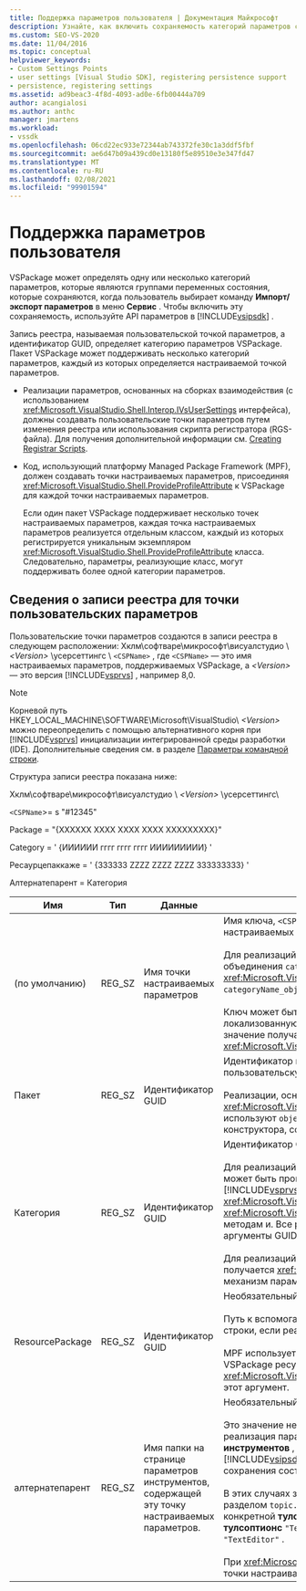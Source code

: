 ```yaml
---
title: Поддержка параметров пользователя | Документация Майкрософт
description: Узнайте, как включить сохраняемость категорий параметров с помощью API параметров в пакете SDK для Visual Studio.
ms.custom: SEO-VS-2020
ms.date: 11/04/2016
ms.topic: conceptual
helpviewer_keywords:
- Custom Settings Points
- user settings [Visual Studio SDK], registering persistence support
- persistence, registering settings
ms.assetid: ad9beac3-4f8d-4093-ad0e-6fb00444a709
author: acangialosi
ms.author: anthc
manager: jmartens
ms.workload:
- vssdk
ms.openlocfilehash: 06cd22ec933e72344ab743372fe30c1a3ddf5fbf
ms.sourcegitcommit: ae6d47b09a439cd0e13180f5e89510e3e347fd47
ms.translationtype: MT
ms.contentlocale: ru-RU
ms.lasthandoff: 02/08/2021
ms.locfileid: "99901594"
---
```

# <a name="support-for-user-settings"></a>Поддержка параметров пользователя
VSPackage может определять одну или несколько категорий параметров, которые являются группами переменных состояния, которые сохраняются, когда пользователь выбирает команду **Импорт/экспорт параметров** в меню **Сервис** . Чтобы включить эту сохраняемость, используйте API параметров в [!INCLUDE[vsipsdk](../../extensibility/includes/vsipsdk_md.md)] .

 Запись реестра, называемая пользовательской точкой параметров, а идентификатор GUID, определяет категорию параметров VSPackage. Пакет VSPackage может поддерживать несколько категорий параметров, каждый из которых определяется настраиваемой точкой параметров.

- Реализации параметров, основанных на сборках взаимодействия (с использованием <xref:Microsoft.VisualStudio.Shell.Interop.IVsUserSettings> интерфейса), должны создавать пользовательские точки параметров путем изменения реестра или использования скрипта регистратора (RGS-файла). Для получения дополнительной информации см. [Creating Registrar Scripts](/cpp/atl/creating-registrar-scripts).

- Код, использующий платформу Managed Package Framework (MPF), должен создавать точки настраиваемых параметров, присоединяя <xref:Microsoft.VisualStudio.Shell.ProvideProfileAttribute> к VSPackage для каждой точки настраиваемых параметров.

     Если один пакет VSPackage поддерживает несколько точек настраиваемых параметров, каждая точка настраиваемых параметров реализуется отдельным классом, каждый из которых регистрируется уникальным экземпляром <xref:Microsoft.VisualStudio.Shell.ProvideProfileAttribute> класса. Следовательно, параметры, реализующие класс, могут поддерживать более одной категории параметров.

## <a name="custom-settings-point-registry-entry-details"></a>Сведения о записи реестра для точки пользовательских параметров
 Пользовательские точки параметров создаются в записи реестра в следующем расположении: Хклм\софтваре\микрософт\висуалстудио \\ *\<Version>* \усерсеттингс \\ `<CSPName>` , где `<CSPName>` — это имя настраиваемых параметров, поддерживаемых VSPackage, а *\<Version>* — это версия [!INCLUDE[vsprvs](../../code-quality/includes/vsprvs_md.md)] , например 8,0.

> [!NOTE]
> Корневой путь HKEY_LOCAL_MACHINE\SOFTWARE\Microsoft\VisualStudio\\ *\<Version>* можно переопределить с помощью альтернативного корня при [!INCLUDE[vsprvs](../../code-quality/includes/vsprvs_md.md)] инициализации интегрированной среды разработки (IDE). Дополнительные сведения см. в разделе [Параметры командной строки](../../extensibility/command-line-switches-visual-studio-sdk.md).

 Структура записи реестра показана ниже:

 Хклм\софтваре\микрософт\висуалстудио \\ *\<Version>* \усерсеттингс\

 `<CSPName`>= s "#12345"

 Package = "{XXXXXX XXXX XXXX XXXX XXXXXXXXX}"

 Category = ' {ИИИИИИ гггг гггг гггг ИИИИИИИИИ} '

 Ресаурцепаккаже = ' {ЗЗЗЗЗЗ ZZZZ ZZZZ ZZZZ ЗЗЗЗЗЗЗЗЗ} '

 Алтернатепарент = Категория

| Имя | Тип | Данные | Описание |
|-----------------|--------| - | - |
| (по умолчанию) | REG_SZ | Имя точки настраиваемых параметров | Имя ключа, `<CSPName`>, является нелокализованным именем точки настраиваемых параметров.<br /><br /> Для реализаций, основанных на MPF, имя ключа получается путем объединения `categoryName` аргументов и `objectName` <xref:Microsoft.VisualStudio.Shell.ProvideProfileAttribute> конструктора в `categoryName_objectName` .<br /><br /> Ключ может быть пустым или содержать идентификатор ссылки на локализованную строку во вспомогательной библиотеке DLL. Это значение получается из `objectNameResourceID` аргумента в <xref:Microsoft.VisualStudio.Shell.ProvideProfileAttribute> конструктор. |
| Пакет | REG_SZ | Идентификатор GUID | Идентификатор пакета VSPackage, который реализует пользовательскую точку параметров.<br /><br /> Реализации, основанные на MPF с помощью <xref:Microsoft.VisualStudio.Shell.ProvideProfileAttribute> класса, используют `objectType` для получения этого значения аргумент конструктора, содержащий VSPackage <xref:System.Type> и Reflection. |
| Категория | REG_SZ | Идентификатор GUID | Идентификатор GUID, определяющий категорию параметров.<br /><br /> Для реализаций, основанных на сборках взаимодействия, это значение может быть произвольно выбираемым идентификатором GUID, который [!INCLUDE[vsprvs](../../code-quality/includes/vsprvs_md.md)] Среда IDE передает <xref:Microsoft.VisualStudio.Shell.Interop.IVsUserSettings.ExportSettings%2A> <xref:Microsoft.VisualStudio.Shell.Interop.IVsUserSettings.ImportSettings%2A> методам и. Все реализации этих двух методов должны проверять свои аргументы GUID.<br /><br /> Для реализаций, основанных на MPF, этот идентификатор GUID получается <xref:System.Type> классом, реализующим [!INCLUDE[vsprvs](../../code-quality/includes/vsprvs_md.md)] механизм параметров. |
| ResourcePackage | REG_SZ | Идентификатор GUID | Необязательный элемент.<br /><br /> Путь к вспомогательной библиотеке DLL, содержащей локализованные строки, если реализующий пакет VSPackage не предоставляет их.<br /><br /> MPF использует отражение для получения правильного пакета VSPackage ресурсов, поэтому <xref:Microsoft.VisualStudio.Shell.ProvideProfileAttribute> класс не задает этот аргумент. |
| алтернатепарент | REG_SZ | Имя папки на странице параметров инструментов, содержащей эту точку настраиваемых параметров. | Необязательный элемент.<br /><br /> Это значение необходимо задавать только в том случае, если реализация параметров поддерживает страницы **параметров инструментов** , которые используют механизм сохраняемости в, [!INCLUDE[vsipsdk](../../extensibility/includes/vsipsdk_md.md)] а не механизм в модели автоматизации для сохранения состояния.<br /><br /> В этих случаях значение в ключе Алтернатепарент является `topic` разделом `topic.sub-topic` строки, используемой для задания конкретной **тулсоптионс** страницы. Например, для страницы **тулсоптионс** `"TextEditor.Basic"` значение алтернатепарент будет `"TextEditor"` .<br /><br /> При <xref:Microsoft.VisualStudio.Shell.ProvideProfileAttribute> создании точки настраиваемых параметров она совпадает с именем категории. |
